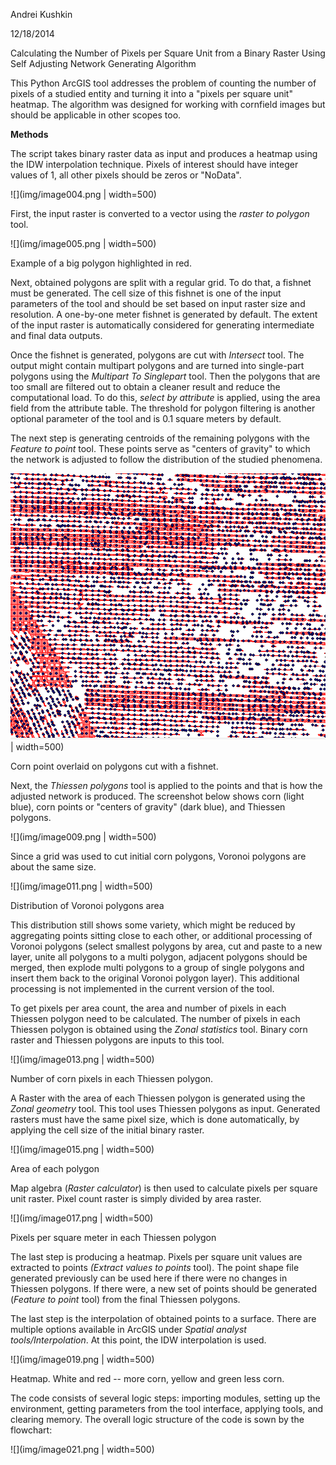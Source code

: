 Andrei Kushkin

12/18/2014

Calculating the Number of Pixels per Square Unit from a Binary Raster
Using Self Adjusting Network Generating Algorithm

This Python ArcGIS tool addresses the problem of counting the number of
pixels of a studied entity and turning it into a "pixels per square
unit" heatmap. The algorithm was designed for working with cornfield
images but should be applicable in other scopes too.

**Methods**

The script takes binary raster data as input and produces a heatmap
using the IDW interpolation technique. Pixels of interest should have
integer values of 1, all other pixels should be zeros or "NoData".

![](img/image004.png | width=500)

First, the input raster is converted to a vector using the *raster to
polygon* tool.

![](img/image005.png | width=500)

Example of a big polygon highlighted in red.

Next, obtained polygons are split with a regular grid. To do that, a
fishnet must be generated. The cell size of this fishnet is one of the
input parameters of the tool and should be set based on input raster
size and resolution. A one-by-one meter fishnet is generated by default.
The extent of the input raster is automatically considered for
generating intermediate and final data outputs.

Once the fishnet is generated, polygons are cut with *Intersect* tool.
The output might contain multipart polygons and are turned into
single-part polygons using the *Multipart To Singlepart* tool. Then the
polygons that are too small are filtered out to obtain a cleaner result
and reduce the computational load. To do this, *select by attribute* is
applied, using the area field from the attribute table. The threshold
for polygon filtering is another optional parameter of the tool and is
0.1 square meters by default.

The next step is generating centroids of the remaining polygons with the
*Feature to point* tool. These points serve as "centers of gravity" to
which the network is adjusted to follow the distribution of the studied
phenomena.

![](img/image007.png) | width=500)

Corn point overlaid on polygons cut with a fishnet.

Next, the *Thiessen polygons* tool is applied to the points and that is
how the adjusted network is produced. The screenshot below shows corn
(light blue), corn points or "centers of gravity" (dark blue), and
Thiessen polygons.

![](img/image009.png | width=500)

Since a grid was used to cut initial corn polygons, Voronoi polygons are
about the same size.

![](img/image011.png | width=500)

Distribution of Voronoi polygons area

This distribution still shows some variety, which might be reduced by
aggregating points sitting close to each other, or additional processing
of Voronoi polygons (select smallest polygons by area, cut and paste to
a new layer, unite all polygons to a multi polygon, adjacent polygons
should be merged, then explode multi polygons to a group of single
polygons and insert them back to the original Voronoi polygon layer).
This additional processing is not implemented in the current version of
the tool.

To get pixels per area count, the area and number of pixels in each
Thiessen polygon need to be calculated. The number of pixels in each
Thiessen polygon is obtained using the *Zonal statistics* tool. Binary
corn raster and Thiessen polygons are inputs to this tool.

![](img/image013.png | width=500)

Number of corn pixels in each Thiessen polygon.

A Raster with the area of each Thiessen polygon is generated using the
*Zonal geometry* tool. This tool uses Thiessen polygons as input.
Generated rasters must have the same pixel size, which is done
automatically, by applying the cell size of the initial binary raster.

![](img/image015.png | width=500)

Area of each polygon

Map algebra (*Raster calculator*) is then used to calculate pixels per
square unit raster. Pixel count raster is simply divided by area raster.

![](img/image017.png | width=500)

Pixels per square meter in each Thiessen polygon

The last step is producing a heatmap. Pixels per square unit values are
extracted to points *(Extract values to points* tool). The point shape
file generated previously can be used here if there were no changes in
Thiessen polygons. If there were, a new set of points should be
generated (*Feature to point* tool) from the final Thiessen polygons.

The last step is the interpolation of obtained points to a surface.
There are multiple options available in ArcGIS under *Spatial analyst
tools/Interpolation*. At this point, the IDW interpolation is used.

![](img/image019.png | width=500)

Heatmap. White and red -- more corn, yellow and green less corn.

The code consists of several logic steps: importing modules, setting up
the environment, getting parameters from the tool interface, applying
tools, and clearing memory. The overall logic structure of the code is
sown by the flowchart:

![](img/image021.png | width=500)

